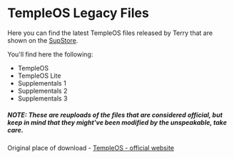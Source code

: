 # TempleOS Legacy Files
Here you can find the latest TempleOS files released by Terry that are shown on the [SupStore](https://12of7templeos.neocities.com/).

You'll find here the following:
- TempleOS
- TempleOS Lite
- Supplementals 1
- Supplementals 2
- Supplementals 3

##### NOTE: These are reuploads of the files that are considered official, but keep in mind that they might've been modified by the unspeakable, take care.

Original place of download - [TempleOS - official website](https://templeos.org/)
